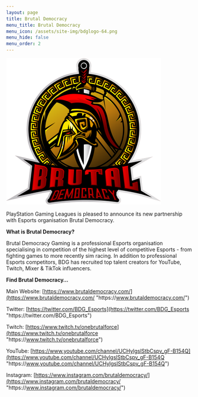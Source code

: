 ```yaml
---
layout: page
title: Brutal Democracy
menu_title: Brutal Democracy
menu_icon: /assets/site-img/bdglogo-64.png
menu_hide: false
menu_order: 2
---
```


<div class="center">

![](/assets/site-img/bdgbase.png)

</div>

PlayStation Gaming Leagues is pleased to announce its new partnership with Esports organisation Brutal Democracy.

**What is Brutal Democracy?**

Brutal Democracy Gaming is a professional Esports organisation specialising in competition of the highest level of competitive Esports - from fighting games to more recently sim racing. In addition to professional Esports competitors, BDG has recruited top talent creators for YouTube, Twitch, Mixer & TikTok influencers.

**Find Brutal Democracy…**

Main Website: [https://www.brutaldemocracy.com/](https://www.brutaldemocracy.com/ "https\://www.brutaldemocracy.com/")

Twitter: [https://twitter.com/BDG_Esports](https://twitter.com/BDG_Esports "https\://twitter.com/BDG_Esports")

Twitch: [https://www.twitch.tv/onebrutalforce](https://www.twitch.tv/onebrutalforce "https\://www.twitch.tv/onebrutalforce")

YouTube: [https://www.youtube.com/channel/UCHylgslStbCspv_gF-B154Q](https://www.youtube.com/channel/UCHylgslStbCspv_gF-B154Q "https\://www.youtube.com/channel/UCHylgslStbCspv_gF-B154Q")

Instagram: [https://www.instagram.com/brutaldemocracy/](https://www.instagram.com/brutaldemocracy/ "https\://www.instagram.com/brutaldemocracy/")